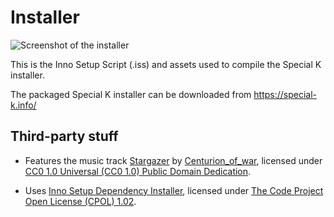 # Installer
![Screenshot of the installer](https://sk-data.special-k.info/artwork/screens/installer_75percent.png)

This is the Inno Setup Script (.iss) and assets used to compile the Special K installer.

The packaged Special K installer can be downloaded from https://special-k.info/

## Third-party stuff

* Features the music track [Stargazer](https://opengameart.org/content/stargazer) by [Centurion_of_war](https://opengameart.org/users/centurionofwar), licensed under [CC0 1.0 Universal (CC0 1.0) Public Domain Dedication](https://creativecommons.org/publicdomain/zero/1.0/).

* Uses [Inno Setup Dependency Installer](https://github.com/DomGries/InnoDependencyInstaller), licensed under [The Code Project Open License (CPOL) 1.02](https://github.com/DomGries/InnoDependencyInstaller/blob/master/LICENSE.md).
